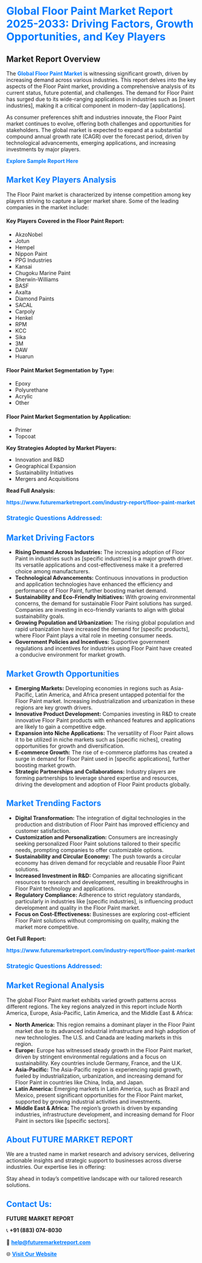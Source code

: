 <h1 style="color: #007BFF;">Global Floor Paint Market Report 2025-2033: Driving Factors, Growth Opportunities, and Key Players</h1>

<section id="overview">
<h2>Market Report Overview</h2>
<p>The <a href="https://www.futuremarketreport.com/industry-report/floor-paint-market" style="color: #007BFF; text-decoration: none;"><strong>Global Floor Paint Market</strong></a> is witnessing significant growth, driven by increasing demand across various industries. This report delves into the key aspects of the Floor Paint market, providing a comprehensive analysis of its current status, future potential, and challenges. The demand for Floor Paint has surged due to its wide-ranging applications in industries such as [insert industries], making it a critical component in modern-day [applications].</p>
<p>As consumer preferences shift and industries innovate, the Floor Paint market continues to evolve, offering both challenges and opportunities for stakeholders. The global market is expected to expand at a substantial compound annual growth rate (CAGR) over the forecast period, driven by technological advancements, emerging applications, and increasing investments by major players.</p>
</section>

<section id="overview">
<p><a href="https://www.futuremarketreport.com/request-sample/reportId=88135" style="color: #007BFF; text-decoration: none;"><strong>Explore Sample Report Here</strong></a></p>
</section>

<section id="key-players">
<h2 style="color: #007BFF;">Market Key Players Analysis</h2>
<p>The Floor Paint market is characterized by intense competition among key players striving to capture a larger market share. Some of the leading companies in the market include:</p>
<h4>Key Players Covered in the Floor Paint Report:</h4>
<ul><li>AkzoNobel</li><li>Jotun</li><li>Hempel</li><li>Nippon Paint</li><li>PPG Industries</li><li>Kansai</li><li>Chugoku Marine Paint</li><li>Sherwin-Williams</li><li>BASF</li><li>Axalta</li><li>Diamond Paints</li><li>SACAL</li><li>Carpoly</li><li>Henkel</li><li>RPM</li><li>KCC</li><li>Sika</li><li>3M</li><li>DAW</li><li>Huarun</li></ul>
<h4>Floor Paint Market Segmentation by Type:</h4>
<ul><li>Epoxy</li><li>Polyurethane</li><li>Acrylic</li><li>Other</li></ul>

<h4>Floor Paint Market Segmentation by Application:</h4>
<ul><li>Primer</li><li>Topcoat</li></ul>
<p><strong>Key Strategies Adopted by Market Players:</strong></p>
<ul>
<li>Innovation and R&D</li>
<li>Geographical Expansion</li>
<li>Sustainability Initiatives</li>
<li>Mergers and Acquisitions</li>
</ul>
</section>

<section>
<p><strong>Read Full Analysis: </strong></p><a href="https://www.futuremarketreport.com/industry-report/floor-paint-market" style="color: #007BFF; text-decoration: none;"><strong>https://www.futuremarketreport.com/industry-report/floor-paint-market</strong></a>
<h3 style="color: #007BFF;">Strategic Questions Addressed:</h3>
</section>

<section id="driving-factors">
<h2 style="color: #007BFF;">Market Driving Factors</h2>
<ul>
<li><strong>Rising Demand Across Industries:</strong> The increasing adoption of Floor Paint in industries such as [specific industries] is a major growth driver. Its versatile applications and cost-effectiveness make it a preferred choice among manufacturers.</li>
<li><strong>Technological Advancements:</strong> Continuous innovations in production and application technologies have enhanced the efficiency and performance of Floor Paint, further boosting market demand.</li>
<li><strong>Sustainability and Eco-Friendly Initiatives:</strong> With growing environmental concerns, the demand for sustainable Floor Paint solutions has surged. Companies are investing in eco-friendly variants to align with global sustainability goals.</li>
<li><strong>Growing Population and Urbanization:</strong> The rising global population and rapid urbanization have increased the demand for [specific products], where Floor Paint plays a vital role in meeting consumer needs.</li>
<li><strong>Government Policies and Incentives:</strong> Supportive government regulations and incentives for industries using Floor Paint have created a conducive environment for market growth.</li>
</ul>
</section>

<section id="growth-opportunities">
<h2 style="color: #007BFF;">Market Growth Opportunities</h2>
<ul>
<li><strong>Emerging Markets:</strong> Developing economies in regions such as Asia-Pacific, Latin America, and Africa present untapped potential for the Floor Paint market. Increasing industrialization and urbanization in these regions are key growth drivers.</li>
<li><strong>Innovative Product Development:</strong> Companies investing in R&D to create innovative Floor Paint products with enhanced features and applications are likely to gain a competitive edge.</li>
<li><strong>Expansion into Niche Applications:</strong> The versatility of Floor Paint allows it to be utilized in niche markets such as [specific niches], creating opportunities for growth and diversification.</li>
<li><strong>E-commerce Growth:</strong> The rise of e-commerce platforms has created a surge in demand for Floor Paint used in [specific applications], further boosting market growth.</li>
<li><strong>Strategic Partnerships and Collaborations:</strong> Industry players are forming partnerships to leverage shared expertise and resources, driving the development and adoption of Floor Paint products globally.</li>
</ul>
</section>

<section id="trending-factors">
<h2 style="color: #007BFF;">Market Trending Factors</h2>
<ul>
<li><strong>Digital Transformation:</strong> The integration of digital technologies in the production and distribution of Floor Paint has improved efficiency and customer satisfaction.</li>
<li><strong>Customization and Personalization:</strong> Consumers are increasingly seeking personalized Floor Paint solutions tailored to their specific needs, prompting companies to offer customizable options.</li>
<li><strong>Sustainability and Circular Economy:</strong> The push towards a circular economy has driven demand for recyclable and reusable Floor Paint solutions.</li>
<li><strong>Increased Investment in R&D:</strong> Companies are allocating significant resources to research and development, resulting in breakthroughs in Floor Paint technology and applications.</li>
<li><strong>Regulatory Compliance:</strong> Adherence to strict regulatory standards, particularly in industries like [specific industries], is influencing product development and quality in the Floor Paint market.</li>
<li><strong>Focus on Cost-Effectiveness:</strong> Businesses are exploring cost-efficient Floor Paint solutions without compromising on quality, making the market more competitive.</li>
</ul>
</section>

<section>
<p><strong>Get Full Report: </strong></p><a href="https://www.futuremarketreport.com/industry-report/floor-paint-market" style="color: #007BFF; text-decoration: none;"><strong>https://www.futuremarketreport.com/industry-report/floor-paint-market</strong></a>
<h3 style="color: #007BFF;">Strategic Questions Addressed:</h3>
</section>


<section id="regional-analysis">
<h2 style="color: #007BFF;">Market Regional Analysis</h2>
<p>The global Floor Paint market exhibits varied growth patterns across different regions. The key regions analyzed in this report include North America, Europe, Asia-Pacific, Latin America, and the Middle East & Africa:</p>
<ul>
<li><strong>North America:</strong> This region remains a dominant player in the Floor Paint market due to its advanced industrial infrastructure and high adoption of new technologies. The U.S. and Canada are leading markets in this region.</li>
<li><strong>Europe:</strong> Europe has witnessed steady growth in the Floor Paint market, driven by stringent environmental regulations and a focus on sustainability. Key countries include Germany, France, and the U.K.</li>
<li><strong>Asia-Pacific:</strong> The Asia-Pacific region is experiencing rapid growth, fueled by industrialization, urbanization, and increasing demand for Floor Paint in countries like China, India, and Japan.</li>
<li><strong>Latin America:</strong> Emerging markets in Latin America, such as Brazil and Mexico, present significant opportunities for the Floor Paint market, supported by growing industrial activities and investments.</li>
<li><strong>Middle East & Africa:</strong> The region’s growth is driven by expanding industries, infrastructure development, and increasing demand for Floor Paint in sectors like [specific sectors].</li>
</ul>
</section>

<footer>
<h2 style="color: #007BFF;">About FUTURE MARKET REPORT</h2>
<p>We are a trusted name in market research and advisory services, delivering actionable insights and strategic support to businesses across diverse industries. Our expertise lies in offering:</p>

<p>Stay ahead in today’s competitive landscape with our tailored research solutions.</p>

<h2 style="color: #007BFF;">Contact Us:</h2>
<p><strong>FUTURE MARKET REPORT</strong></p>
<p>📞 <strong>+91 (883) 074-8030</strong></p>
<p>📧 <strong><a href="mailto:help@futuremarketreport.com" style="color: #007BFF;">help@futuremarketreport.com</a></strong></p>
<p>🌐 <strong><a href="https://www.futuremarketreport.com/" style="color: #007BFF;">Visit Our Website</a></strong></p>
</footer>